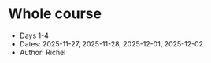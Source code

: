# Whole course

- Days 1-4
- Dates: 2025-11-27, 2025-11-28, 2025-12-01, 2025-12-02
- Author: Richel
